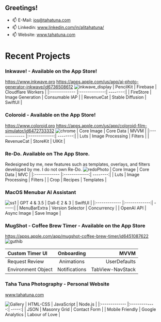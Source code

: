 ## Greetings! 

- 📫 E-Mail: ios@tahatuna.com
- 📫 Linkedin: www.linkedin.com/in/alitahatuna/
- 📫 Website: www.tahatuna.com

# Recent Projects

### Inkwave! - Available on the App Store!
https://www.inkwave.pro
https://apps.apple.com/us/app/ai-photo-generator-inkwave/id6736508612
![inkwave_display](https://github.com/user-attachments/assets/ffcc4808-5078-44e8-9fd6-85ba736e51b2)
| PencilKit | Firebase | Cloudflare Workers  |
|:------------- |:-------------:| --------:|
| FireStore  | Image Generation | Consumable IAP |
| RevenueCat  | Stable Diffusion | SwiftUI |

### Coloroid - Available on the App Store!
https://www.coloroid.pro
https://apps.apple.com/us/app/coloroid-film-simulator/id6472733332
![chrome](https://github.com/TahaTuna1/TahaTuna1/assets/119931873/575c34a1-a02b-4e3b-825a-74e4c0125cd9)
| Core Image | Core Data | MVVM  |
|:------------- |:-------------:| --------:|
| Luts  | Image Processing | Filters |
| RevenueCat  | StoreKit | UIKit |

### Re-Do. Available on The App Store.
Redesigned by me, new features such as templates, overlays, and filters developed by me. I do not own Re-Do.
![redoPhoto](https://github.com/TahaTuna1/TahaTuna1/assets/119931873/2b702434-6610-4520-8f9e-263ac48a0aa7)
| Core Image | Core Data | MVC  |
|:------------- |:-------------:| --------:|
| Luts  | Image Processing | Filters |
| Crop  | Recipes | Templates |

### MacOS Menubar AI Assistant
![ss1](https://github.com/TahaTuna1/TahaTuna1/assets/119931873/6c5eaaca-dc02-483c-9cae-677bfc158b4c)
| GPT 4 & 3.5 | Dall-E 2 & 3 | SwiftUI  |
|:------------- |:-------------:| -----:|
| MenuBarExtra  | Version Selector | Concurrency |
| OpenAI API | Async Image | Save Image |

### MugShot - Coffee Brew Timer - Available on the App Store
https://apps.apple.com/app/mugshot-coffee-brew-timer/id6451087622
![guthib](https://github.com/TahaTuna1/TahaTuna1/assets/119931873/1a9ec06c-f309-4702-835e-d028c864214d)

| Custom Timer UI | Onboarding | MVVM  |
|:------------- |:-------------:| --------:|
| Request Review  | Animations | UserDefaults |
| Environment Object | Notifications | TabView-NavStack |


### Taha Tuna Photography - Personal Website
www.tahatuna.com

![Gallery](https://user-images.githubusercontent.com/119931873/234128232-b94983ea-a488-4528-8c59-d3ef75a772d9.jpg)
| HTML-CSS | JavaScript | Node.js  |
|:------------- |:-------------:| -----:|
| JSON  | Masonry Grid | Contact Form |
| Mobile Friendly | Google Analytics | Labour of Love |
